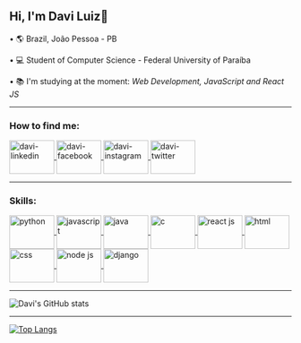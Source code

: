 ## Hi, I'm Davi Luiz👋
•  :earth_americas: Brazil,  João Pessoa - PB

• :computer: Student of Computer Science - Federal University of Paraíba

• :books: I'm studying at the moment: *Web Development, JavaScript and React JS*

_______________________________________________________________________________________________________________________________________________________

### How to find me:
<a href="https://www.linkedin.com/in/davi-luiz-a54645195/" target="_blank">
  <img align="center" alt="davi-linkedin" height="60" width="80" src="https://cdn.jsdelivr.net/gh/devicons/devicon/icons/linkedin/linkedin-original.svg" style="max-width:100%;">
</a>

<a href="https://www.facebook.com/profile.php?id=100007931407200" target="_blank">
  <img align="center" alt="davi-facebook" height="60" width="80" src="https://cdn.jsdelivr.net/gh/devicons/devicon/icons/facebook/facebook-original.svg" style="max-width:100%;">
</a>

<a href="https://www.instagram.com/daviluiz11/" target="_blank">
  <img align="center" alt="davi-instagram" height="60" width="80" src="https://cdn2.iconfinder.com/data/icons/social-icons-33/128/Instagram-512.svg" style="max-width:100%;">
</a>

<a href="https://twitter.com/daviluiz104" target="_blank">
  <img align="center" alt="davi-twitter" height="60" width="80" src="https://cdn0.iconfinder.com/data/icons/social-flat-rounded-rects/512/twitter-512.svg" style="max-width:100%;">
</a>

_______________________________________________________________________________________________________________________________________________________

### Skills:
<a href="https://www.python.org/" target="_blank">
  <img align="center" alt="python" height="60" width="80" src="https://cdn4.iconfinder.com/data/icons/logos-and-brands/512/267_Python_logo-512.svg"   style="max-width:100%;"></img>
</a>

<a href="https://developer.mozilla.org/pt-BR/docs/Web/JavaScript" target="_blank">
  <img align="center" alt="javascript" height="60" width="80" src="https://cdn.jsdelivr.net/gh/devicons/devicon/icons/javascript/javascript-original.svg" style="max-width:100%;"></img>
</a>

<a href="https://www.java.com/pt-BR/" target="_blank">
  <img align="center" alt="java" height="60" width="80" src="https://cdn4.iconfinder.com/data/icons/logos-and-brands/512/181_Java_logo_logos-512.svg" style="max-width:100%;"></img>
</a>

<a href="#">
  <img align="center" alt="c" height="60" width="80" src="https://cdn1.iconfinder.com/data/icons/hawcons/32/699250-icon-23-file-c-512.svg" style="max-width:100%;"></img>
</a>  

<a href="https://pt-br.reactjs.org/" target="_blank">
  <img align="center" alt="react js" height="60" width="80" src="https://cdn.jsdelivr.net/gh/devicons/devicon/icons/react/react-original.svg" style="max-width:100%;"></img>
</a>  

<a href="https://developer.mozilla.org/pt-BR/docs/Web/HTML" target="_blank">
  <img align="center" alt="html" height="60" width="80" src="https://cdn1.iconfinder.com/data/icons/logotypes/32/badge-html-5-256.png" style="max-width:100%;"></img>
</a>

<a href="https://developer.mozilla.org/pt-BR/docs/Web/CSS" target="_blank">
  <img align="center" alt="css" height="60" width="80" src="https://cdn1.iconfinder.com/data/icons/logotypes/32/badge-css-3-512.svg" style="max-width:100%;"></img>
</a>

<a href="https://nodejs.org/en/about/" target="_blank">
  <img align="center" alt="node js" height="60" width="80" src="https://cdn3.iconfinder.com/data/icons/popular-services-brands/512/node-512.svg" style="max-width:100%;"></img>
</a>  

<a href="https://www.djangoproject.com/" target="_blank">
  <img align="center" alt="django" height="60" width="80" src="https://cdn.jsdelivr.net/gh/devicons/devicon/icons/django/django-original.svg" style="max-width:100%;"></img>
</a>

_______________________________________________________________________________________________________________________________________________________

![Davi's GitHub stats](https://github-readme-stats.vercel.app/api?username=davilucena222&show_icons=true&count_private=true&theme=dracula)
_____________________________________________________________________________________________________________________________________________________

[![Top Langs](https://github-readme-stats.vercel.app/api/top-langs/?username=davilucena222)](https://github.com/davilucena222/github-readme-stats)
